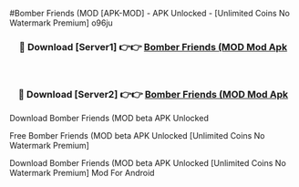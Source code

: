 #Bomber Friends (MOD [APK-MOD] - APK Unlocked - [Unlimited Coins No Watermark Premium] o96ju



<div align="center">

<h3>🔴 Download [Server1] 👉👉 <a href="https://momento.my/?title=Bomber_Friends_(MOD">Bomber Friends (MOD Mod Apk</a></h3><br>

<h3>🔴 Download [Server2] 👉👉 <a href="https://momento.my/?title=Bomber_Friends_(MOD">Bomber Friends (MOD Mod Apk</a></h3>
</div>



Download Bomber Friends (MOD beta APK Unlocked

Free Bomber Friends (MOD beta APK Unlocked [Unlimited Coins No Watermark Premium]

Download Bomber Friends (MOD beta APK Unlocked [Unlimited Coins No Watermark Premium] Mod For Android
